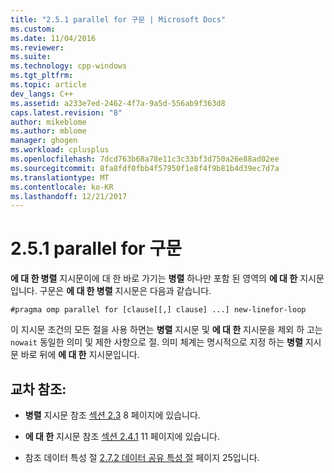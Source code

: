 ```yaml
---
title: "2.5.1 parallel for 구문 | Microsoft Docs"
ms.custom: 
ms.date: 11/04/2016
ms.reviewer: 
ms.suite: 
ms.technology: cpp-windows
ms.tgt_pltfrm: 
ms.topic: article
dev_langs: C++
ms.assetid: a233e7ed-2462-4f7a-9a5d-556ab9f363d8
caps.latest.revision: "8"
author: mikeblome
ms.author: mblome
manager: ghogen
ms.workload: cplusplus
ms.openlocfilehash: 7dcd763b68a78e11c3c33bf3d750a26e88ad02ee
ms.sourcegitcommit: 8fa8fdf0fbb4f57950f1e8f4f9b81b4d39ec7d7a
ms.translationtype: MT
ms.contentlocale: ko-KR
ms.lasthandoff: 12/21/2017
---
```

# <a name="251-parallel-for-construct"></a>2.5.1 parallel for 구문
**에 대 한 병렬** 지시문이에 대 한 바로 가기는 **병렬** 하나만 포함 된 영역의 **에 대 한** 지시문입니다. 구문은 **에 대 한 병렬** 지시문은 다음과 같습니다.  
  
```  
#pragma omp parallel for [clause[[,] clause] ...] new-linefor-loop  
```  
  
 이 지시문 조건의 모든 절을 사용 하면는 **병렬** 지시문 및 **에 대 한** 지시문을 제외 하 고는 `nowait` 동일한 의미 및 제한 사항으로 절. 의미 체계는 명시적으로 지정 하는 **병렬** 지시문 바로 뒤에 **에 대 한** 지시문입니다.  
  
## <a name="cross-references"></a>교차 참조:  
  
-   **병렬** 지시문 참조 [섹션 2.3](../../parallel/openmp/2-3-parallel-construct.md) 8 페이지에 있습니다.  
  
-   **에 대 한** 지시문 참조 [섹션 2.4.1](../../parallel/openmp/2-4-1-for-construct.md) 11 페이지에 있습니다.  
  
-   참조 데이터 특성 절 [2.7.2 데이터 공유 특성 절](../../parallel/openmp/2-7-2-data-sharing-attribute-clauses.md) 페이지 25입니다.